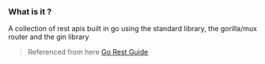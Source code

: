 ### What is it ?

A collection of rest apis built in go using the standard library, the gorilla/mux router and the gin library

> Referenced from here [Go Rest Guide](https://www.jetbrains.com/guide/go/tutorials/rest_api_series/)
